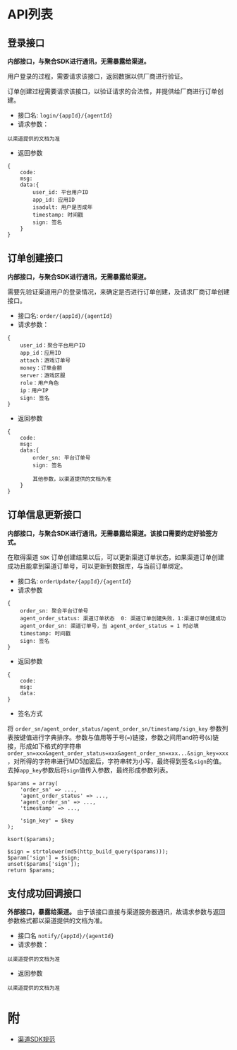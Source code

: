 # API列表

## 登录接口
**内部接口，与聚合SDK进行通讯，无需暴露给渠道。**

用户登录的过程，需要请求该接口，返回数据以供厂商进行验证。

订单创建过程需要请求该接口，以验证请求的合法性，并提供给厂商进行订单创建。
- 接口名: `login/{appId}/{agentId}`
- 请求参数：
```
以渠道提供的文档为准
```
- 返回参数
```
{
    code:
    msg:
    data:{
        user_id: 平台用户ID
        app_id: 应用ID
        isadult: 用户是否成年
        timestamp: 时间戳
        sign: 签名
    }
}
```

## 订单创建接口
**内部接口，与聚合SDK进行通讯，无需暴露给渠道。**

需要先验证渠道用户的登录情况，来确定是否进行订单创建，及请求厂商订单创建接口。

- 接口名: `order/{appId}/{agentId}`
- 请求参数：
```
{
    user_id：聚合平台用户ID
    app_id：应用ID
    attach：游戏订单号
    money：订单金额
    server：游戏区服
    role：用户角色
    ip：用户IP
    sign: 签名
}
```
- 返回参数
```
{
    code:
    msg:
    data:{
        order_sn: 平台订单号
        sign: 签名
        
        其他参数，以渠道提供的文档为准
    }
}
```
## 订单信息更新接口
**内部接口，与聚合SDK进行通讯，无需暴露给渠道。该接口需要约定好验签方式。**

在取得渠道 `SDK` 订单创建结果以后，可以更新渠道订单状态，如果渠道订单创建成功且能拿到渠道订单号，可以更新到数据库，与当前订单绑定。


- 接口名: `orderUpdate/{appId}/{agentId}`
- 请求参数
```
{
    order_sn: 聚合平台订单号
    agent_order_status: 渠道订单状态  0: 渠道订单创建失败，1:渠道订单创建成功
    agent_order_sn: 渠道订单号，当 agent_order_status = 1 时必填
    timestamp: 时间戳
    sign: 签名
}
```
- 返回参数
```
{
    code:
    msg:
    data:
}
```
- 签名方式

将 `order_sn/agent_order_status/agent_order_sn/timestamp/sign_key` 参数列表按键值进行字典排序。参数与值用等于号(`=`)链接，参数之间用and符号(`&`)链接，形成如下格式的字符串`order_sn=xxx&agent_order_status=xxx&agent_order_sn=xxx...&sign_key=xxx`，对所得的字符串进行MD5加密后，字符串转为小写，最终得到签名`sign`的值。去掉`app_key`参数后将`sign`值传入参数，最终形成参数列表。
```
$params = array(
    'order_sn' => ...,
    'agent_order_status' => ...,
    'agent_order_sn' => ...,
    'timestamp' => ...,
    
    'sign_key' = $key
);

ksort($params);

$sign = strtolower(md5(http_build_query($params)));
$param['sign'] = $sign;
unset($params['sign']);
return $params;
```


## 支付成功回调接口
**外部接口，暴露给渠道。**
由于该接口直接与渠道服务器通讯，故请求参数与返回参数格式都以渠道提供的文档为准。
- 接口名 `notify/{appId}/{agentId}`
- 请求参数：
```
以渠道提供的文档为准
```
- 返回参数
```
以渠道提供的文档为准
```

# 附
- [渠道SDK规范](https://github.com/slpi1/public_doc/blob/master/psdk/agent-sdk.md)